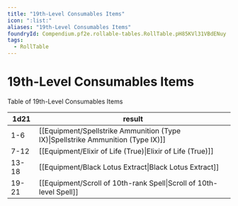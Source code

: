 ```yaml
---
title: "19th-Level Consumables Items"
icon: ":list:"
aliases: "19th-Level Consumables Items"
foundryId: Compendium.pf2e.rollable-tables.RollTable.pH85KVl31VBdENuy
tags:
  - RollTable
---
```


# 19th-Level Consumables Items
Table of 19th-Level Consumables Items

| 1d21 | result |
|------|--------|
| 1-6 | [[Equipment/Spellstrike Ammunition (Type IX)\|Spellstrike Ammunition (Type IX)]] |
| 7-12 | [[Equipment/Elixir of Life (True)\|Elixir of Life (True)]] |
| 13-18 | [[Equipment/Black Lotus Extract\|Black Lotus Extract]] |
| 19-21 | [[Equipment/Scroll of 10th-rank Spell\|Scroll of 10th-level Spell]] |
